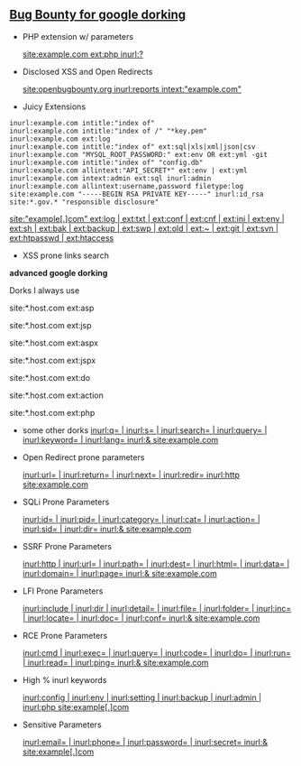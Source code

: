 <h2><u>Bug Bounty for google dorking</u></h2>

- PHP extension w/ parameters
    
    [site:example.com ext:php inurl:?](https://www.google.com/search?q=site%3Aexample.com%20ext%3Aphp%20inurl%3A%3F)
- Disclosed XSS and Open Redirects
    
    [site:openbugbounty.org inurl:reports intext:"example.com"](https://www.google.com/search?q=site%3Aopenbugbounty.org%20inurl%3Areports%20intext%3A%22example.com%22)
- Juicy Extensions

`inurl:example.com intitle:"index of"`  
`inurl:example.com intitle:"index of /" "*key.pem"`  
`inurl:example.com ext:log`  
`inurl:example.com intitle:"index of" ext:sql|xls|xml|json|csv`  
`inurl:example.com "MYSQL_ROOT_PASSWORD:" ext:env OR ext:yml -git`  
`inurl:example.com intitle:"index of" "config.db"`  
`inurl:example.com allintext:"API_SECRET*" ext:env | ext:yml`  
`inurl:example.com intext:admin ext:sql inurl:admin`  
`inurl:example.com allintext:username,password filetype:log`  
`site:example.com "-----BEGIN RSA PRIVATE KEY-----" inurl:id_rsa`  
`site:*.gov.* "responsible disclosure"`



[site:"example[.]com" ext:log | ext:txt | ext:conf | ext:cnf | ext:ini | ext:env | ext:sh | ext:bak | ext:backup | ext:swp | ext:old | ext:~ | ext:git | ext:svn | ext:htpasswd | ext:htaccess](https://www.google.com/search?q=site%3A%22example%5B.%5Dcom%22%20ext%3Alog%20%7C%20ext%3Atxt%20%7C%20ext%3Aconf%20%7C%20ext%3Acnf%20%7C%20ext%3Aini%20%7C%20ext%3Aenv%20%7C%20ext%3Ash%20%7C%20ext%3Abak%20%7C%20ext%3Abackup%20%7C%20ext%3Aswp%20%7C%20ext%3Aold%20%7C%20ext%3A~%20%7C%20ext%3Agit%20%7C%20ext%3Asvn%20%7C%20ext%3Ahtpasswd%20%7C%20ext%3Ahtaccess)

- XSS prone links search

**advanced google dorking**

Dorks I always use

site:*.host.com ext:asp

site:*.host.com ext:jsp

site:*.host.com ext:aspx

site:*.host.com ext:jspx

site:*.host.com ext:do

site:*.host.com ext:action

site:*.host.com ext:php

- some other dorks
    [inurl:q= | inurl:s= | inurl:search= | inurl:query= | inurl:keyword= | inurl:lang= inurl:& site:example.com](https://www.google.com/search?q=inurl%3Aq%3D%20%7C%20inurl%3As%3D%20%7C%20inurl%3Asearch%3D%20%7C%20inurl%3Aquery%3D%20%7C%20inurl%3Akeyword%3D%20%7C%20inurl%3Alang%3D%20inurl%3A%26%20site%3Aexample.com)
- Open Redirect prone parameters
    
    [inurl:url= | inurl:return= | inurl:next= | inurl:redir= inurl:http site:example.com](https://www.google.com/search?q=inurl%3Aurl%3D%20%7C%20inurl%3Areturn%3D%20%7C%20inurl%3Anext%3D%20%7C%20inurl%3Aredir%3D%20inurl%3Ahttp%20site%3Aexample.com)
- SQLi Prone Parameters
    
    [inurl:id= | inurl:pid= | inurl:category= | inurl:cat= | inurl:action= | inurl:sid= | inurl:dir= inurl:& site:example.com](https://www.google.com/search?q=inurl%3Aid%3D%20%7C%20inurl%3Apid%3D%20%7C%20inurl%3Acategory%3D%20%7C%20inurl%3Acat%3D%20%7C%20inurl%3Aaction%3D%20%7C%20inurl%3Asid%3D%20%7C%20inurl%3Adir%3D%20inurl%3A%26%20site%3Aexample.com)
- SSRF Prone Parameters
    
    [inurl:http | inurl:url= | inurl:path= | inurl:dest= | inurl:html= | inurl:data= | inurl:domain= | inurl:page= inurl:& site:example.com](https://www.google.com/search?q=inurl%3Ahttp%20%7C%20inurl%3Aurl%3D%20%7C%20inurl%3Apath%3D%20%7C%20inurl%3Adest%3D%20%7C%20inurl%3Ahtml%3D%20%7C%20inurl%3Adata%3D%20%7C%20inurl%3Adomain%3D%20%20%7C%20inurl%3Apage%3D%20inurl%3A%26%20site%3Aexample.com)
- LFI Prone Parameters
    
    [inurl:include | inurl:dir | inurl:detail= | inurl:file= | inurl:folder= | inurl:inc= | inurl:locate= | inurl:doc= | inurl:conf= inurl:& site:example.com](https://www.google.com/search?q=inurl%3Ainclude%20%7C%20inurl%3Adir%20%7C%20inurl%3Adetail%3D%20%7C%20inurl%3Afile%3D%20%7C%20inurl%3Afolder%3D%20%7C%20inurl%3Ainc%3D%20%7C%20inurl%3Alocate%3D%20%7C%20inurl%3Adoc%3D%20%7C%20inurl%3Aconf%3D%20inurl%3A%26%20site%3Aexample.com)
- RCE Prone Parameters
    
    [inurl:cmd | inurl:exec= | inurl:query= | inurl:code= | inurl:do= | inurl:run= | inurl:read= | inurl:ping= inurl:& site:example.com](https://www.google.com/search?q=inurl%3Acmd%20%7C%20inurl%3Aexec%3D%20%7C%20inurl%3Aquery%3D%20%7C%20inurl%3Acode%3D%20%7C%20inurl%3Ado%3D%20%7C%20inurl%3Arun%3D%20%7C%20inurl%3Aread%3D%20%20%7C%20inurl%3Aping%3D%20inurl%3A%26%20site%3Aexample.com)
- High % inurl keywords
    
    [inurl:config | inurl:env | inurl:setting | inurl:backup | inurl:admin | inurl:php site:example[.]com](https://www.google.com/search?q=inurl%3Aconfig%20%7C%20inurl%3Aenv%20%7C%20inurl%3Asetting%20%7C%20inurl%3Abackup%20%7C%20inurl%3Aadmin%20%7C%20inurl%3Aphp%20site%3Aexample%5B.%5Dcom)
- Sensitive Parameters
    
    [inurl:email= | inurl:phone= | inurl:password= | inurl:secret= inurl:& site:example[.]com](https://www.google.com/search?q=inurl%3Aemail%3D%20%7C%20inurl%3Aphone%3D%20%7C%20inurl%3Apassword%3D%20%7C%20inurl%3Asecret%3D%20inurl%3A%26%20site%3Aexample%5B.%5Dcom)